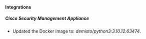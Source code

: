 #### Integrations
##### Cisco Security Management Appliance
- Updated the Docker image to: *demisto/python3:3.10.12.63474*.
